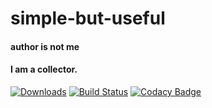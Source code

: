 # simple-but-useful
#### author is not me
#### I am a collector.
[![Downloads](http://pepy.tech/badge/simple-but-useful)](http://pepy.tech/count/simple-but-useful)
[![Build Status](https://travis-ci.comStephen2252Ro/simple-but-useful/.svg?branch=main)](https://travis-ci.com/Stephen2252Ro/simple-but-useful)
[![Codacy Badge](https://api.codacy.com/project/badge/Grade/1719da4d7df5455d8dbb4340c428f851)](https://www.codacy.com/app/Stephen2252Ro/simple-but-useful?utm_source=github.com&amp;utm_medium=referral&amp;utm_content=alichtman/shallow-backup&amp;utm_campaign=Badge_Grade)
<!-- [![Coverage Status](https://coveralls.io/repos/github/Stephen2252Ro/simple-but-useful/badge.svg?branch=master)](https://github.com/Stephen2252Ro/simple-but-useful?branch=main) -->
